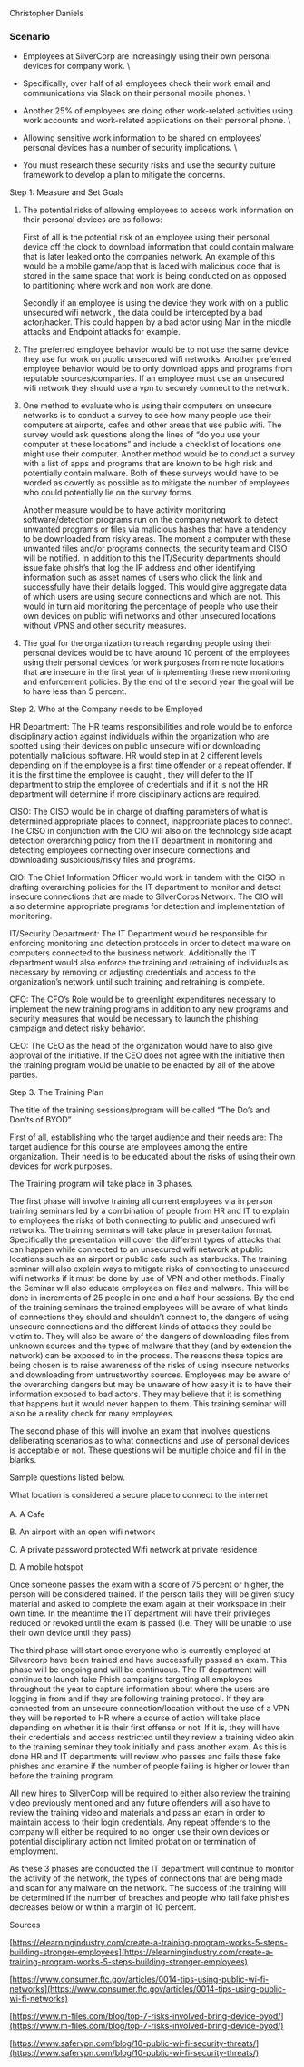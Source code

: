 
Christopher Daniels 


### **Scenario**



*   Employees at SilverCorp are increasingly using their own personal devices for company work. \

*   Specifically, over half of all employees check their work email and communications via Slack on their personal mobile phones. \

*   Another 25% of employees are doing other work-related activities using work accounts and work-related applications on their personal phone. \

*   Allowing sensitive work information to be shared on employees’ personal devices has a number of security implications. \

*   You must research these security risks and use the security culture framework to develop a plan to mitigate the concerns.

Step 1:  Measure and Set Goals



1. The potential risks of allowing employees to access work information on their personal devices are as follows: 

    First of all is the potential risk of an employee using their personal device off the clock to download information that could contain malware that is later leaked onto the companies network.  An example of this would be a mobile game/app that is laced with malicious code that is stored in the same space that work is being conducted on as opposed to partitioning where work and non work are done. 


    Secondly if an employee is using the device they work with on a public unsecured wifi network , the data could be intercepted by a bad actor/hacker. This could happen by a bad actor using Man in the middle attacks and Endpoint attacks for example. 

2. The preferred employee behavior would be to not use the same device they use for work on public unsecured wifi networks.  Another preferred employee behavior would be to only download apps and programs from reputable sources/companies. If an employee must use an unsecured wifi network they should use a vpn to securely connect to the network. 
3. One method to evaluate who is using their computers on unsecure networks is to conduct a survey to see how many people use their computers at airports, cafes and other areas that use public wifi. The survey would ask questions along the lines of “do you use your computer at these locations” and include a checklist of locations one might use their computer.  Another method would be to conduct a survey with a list of apps and programs that are known to be high risk and potentially contain malware. Both of these surveys would have to be worded as covertly as possible as to mitigate the number of employees who could potentially lie on the survey forms. 

    Another measure would be to have activity monitoring software/detection programs run on the company network to detect unwanted programs or files via malicious hashes that have a tendency to be downloaded from risky areas. The moment a computer with these unwanted files and/or programs connects, the security team and CISO will be notified. In addition to this the IT/Security departments should issue fake phish’s that log the IP address and other identifying information such as asset names of users who click the link and successfully have their details logged. This would give aggregate data of which users are using secure connections and which are not. This would in turn aid monitoring the percentage of people who use their own devices on public wifi networks and other unsecured locations without VPNS and other security measures. 

4. The goal for the organization to reach regarding people using their personal devices would be to have around 10 percent of the employees using their personal devices for work purposes from remote locations that are insecure in the first year of implementing these new monitoring and enforcement policies. By the end of the second year the goal will be to have less than 5 percent. 

Step 2. Who at the Company needs to be Employed 

HR Department: The HR teams responsibilities and role would be to enforce disciplinary action against individuals within the organization who are spotted using their devices on public unsecure wifi or downloading potentially malicious software. HR would step in at 2 different levels depending on if the employee is a first time offender or a repeat offender. If it is the first time the employee is caught , they will defer to the IT department to strip the employee of credentials and if it is not the HR department will determine if more disciplinary actions are required. 

CISO: The CISO would be in charge of drafting parameters of what is determined appropriate places to connect, inappropriate places to connect. The CISO in conjunction with the CIO will also on the technology side adapt detection overarching policy from the IT department in monitoring and detecting employees connecting over insecure connections and downloading suspicious/risky files and programs. 

CIO: The Chief Information Officer would work in tandem with the CISO in drafting overarching policies for the IT department to monitor and detect insecure connections that are made to SilverCorps Network.  The CIO will also determine appropriate programs for detection and implementation of monitoring. 

IT/Security Department: The IT Department would be responsible for enforcing monitoring and detection protocols in order to detect malware on computers connected to the business network. Additionally the IT department would also enforce the training and retraining of individuals as necessary by removing or adjusting credentials and access to the organization’s network until such training and retraining is complete.

CFO: The CFO’s Role would be to greenlight expenditures necessary to implement the new training programs in addition to any new programs and security measures that would be necessary to launch the phishing campaign and detect risky behavior. 

CEO: The CEO as the head of the organization would have to also give approval of the initiative. If the CEO does not agree with the initiative then the training program would be unable to be enacted by all of the above parties. 

Step 3. The Training Plan

The title of the training sessions/program will be called “The Do’s and Don’ts of BYOD” 

First of all, establishing who the target audience and their needs are: The target audience for this course are employees among the entire organization. Their need is to be educated about the risks of using their own devices for work purposes. 

The Training program will take place in 3 phases. 

The first phase will involve training all current employees via in person training seminars led by a combination of people from HR and IT to explain to employees the risks of both connecting to public and unsecured wifi networks. The training seminars will take place in presentation format.  Specifically the presentation will cover the different types of attacks that can happen while connected to an unsecured wifi network at public locations such as an airport or public cafe such as starbucks. The training seminar will also explain ways to mitigate risks of connecting to unsecured wifi networks if it must be done by use of VPN and other methods. Finally the Seminar will also educate employees on files and malware. This will be done in increments of 25 people in one and a half hour sessions. By the end of the training seminars the trained employees will be aware of what kinds of connections they should and shouldn’t connect to, the dangers of using unsecure connections and the different kinds of attacks they could be victim to. They will also be aware of the dangers of downloading files from unknown sources and the types of malware that they (and by extension the network) can be exposed to in the process. The reasons these topics are being chosen is to raise awareness of the risks of using insecure networks and downloading from untrustworthy sources. Employees may be aware of the overarching dangers but may be unaware of how easy it is to have their information exposed to bad actors. They may believe that it is something that happens but it would never happen to them. This training seminar will also be a reality check for many employees. 

The second phase of this will involve an exam that involves questions deliberating scenarios as to what connections and use of personal devices is acceptable or not. These questions will be multiple choice and fill in the blanks. 

Sample questions listed below. 

What location is considered a secure place to connect to the internet \
 \
A. A Cafe 

B. An airport with an open wifi network

C. A private password protected Wifi network at private residence

D. A mobile hotspot

Once someone passes the exam with a score of 75 percent or higher, the person will be considered trained. If the person fails they will be given study material and asked to complete the exam again at their workspace in their own time. In the meantime the IT department will have their privileges reduced or revoked until the exam is passed (I.e. They will be unable to use their own device until they pass).

The third phase will start once everyone who is currently employed at Silvercorp have been trained and have successfully passed an exam. This phase will be ongoing and will be continuous.  The IT department will continue to launch fake Phish campaigns targeting all employees throughout the year to capture information about where the users are logging in from and if they are following training protocol. If they are connected from an unsecure connection/location without the use of a VPN they will be reported to HR where a course of action will take place depending on whether it is their first offense or not. If it is, they will have their credentials and access restricted until they review a training video akin to the training seminar they took initially and pass another exam. As this is done HR and IT departments will review who passes and fails these fake phishes and examine if the number of people failing is higher or lower than before the training program.

 All new hires to SilverCorp will be required to either also review the training video previously mentioned and any future offenders will also have to review the training video and materials and pass an exam in order to maintain access to their login credentials. Any repeat offenders to the company will either be required to no longer use their own devices or potential disciplinary action not limited probation or termination of employment. 

As these 3 phases are conducted the IT department will continue to monitor the activity of the network, the types of connections that are being made and scan for any malware on the network.  The success of the training will be determined if the number of breaches and people who fail fake phishes decreases below or within a margin of 10 percent.

Sources 

[https://elearningindustry.com/create-a-training-program-works-5-steps-building-stronger-employees](https://elearningindustry.com/create-a-training-program-works-5-steps-building-stronger-employees)

[https://www.consumer.ftc.gov/articles/0014-tips-using-public-wi-fi-networks](https://www.consumer.ftc.gov/articles/0014-tips-using-public-wi-fi-networks)

[https://www.m-files.com/blog/top-7-risks-involved-bring-device-byod/](https://www.m-files.com/blog/top-7-risks-involved-bring-device-byod/)

[https://www.safervpn.com/blog/10-public-wi-fi-security-threats/](https://www.safervpn.com/blog/10-public-wi-fi-security-threats/)
